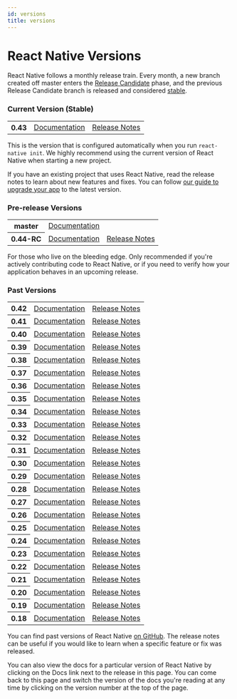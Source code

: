 ```yaml
---
id: versions
title: versions
---
```

<h1>React Native Versions</h1><p>React Native follows a monthly release train. Every month, a new branch created off master enters the <a href="versions.html#rc">Release Candidate</a> phase, and the previous Release Candidate branch is released and considered <a href="versions.html#latest">stable</a>.</p><a name="latest"></a><h3>Current Version (Stable)</h3><table class="versions"><tbody><tr><th>0.43</th><td><a href="/react-native">Documentation</a></td><td><a href="https://github.com/facebook/react-native/releases/tag/v0.43.0">Release Notes</a></td></tr></tbody></table><p>This is the version that is configured automatically when you run <code>react-native init</code>. We highly recommend using the current version of React Native when starting a new project.</p><p>If you have an existing project that uses React Native, read the release notes to learn about new features and fixes. You can follow <a href="/react-native/docs/upgrading.html">our guide to upgrade your app</a> to the latest version.</p><a name="rc"></a><h3>Pre-release Versions</h3><table class="versions"><tbody><tr><th>master</th><td><a href="/react-native/releases/next">Documentation</a></td><td></td></tr><tr><th>0.44-RC</th><td><a href="/react-native/releases/0.44">Documentation</a></td><td><a href="https://github.com/facebook/react-native/releases/tag/v0.44.0-rc.0">Release Notes</a></td></tr></tbody></table><p>For those who live on the bleeding edge. Only recommended if you're actively contributing code to React Native, or if you need to verify how your application behaves in an upcoming release.</p><a name="archive"></a><h3>Past Versions</h3><table class="versions"><tbody><tr><th>0.42</th><td><a href="/react-native/releases/0.42">Documentation</a></td><td><a href="https://github.com/facebook/react-native/releases/tag/v0.42.0">Release Notes</a></td></tr><tr><th>0.41</th><td><a href="/react-native/releases/0.41">Documentation</a></td><td><a href="https://github.com/facebook/react-native/releases/tag/v0.41.0">Release Notes</a></td></tr><tr><th>0.40</th><td><a href="/react-native/releases/0.40">Documentation</a></td><td><a href="https://github.com/facebook/react-native/releases/tag/v0.40.0">Release Notes</a></td></tr><tr><th>0.39</th><td><a href="/react-native/releases/0.39">Documentation</a></td><td><a href="https://github.com/facebook/react-native/releases/tag/v0.39.0">Release Notes</a></td></tr><tr><th>0.38</th><td><a href="/react-native/releases/0.38">Documentation</a></td><td><a href="https://github.com/facebook/react-native/releases/tag/v0.38.0">Release Notes</a></td></tr><tr><th>0.37</th><td><a href="/react-native/releases/0.37">Documentation</a></td><td><a href="https://github.com/facebook/react-native/releases/tag/v0.37.0">Release Notes</a></td></tr><tr><th>0.36</th><td><a href="/react-native/releases/0.36">Documentation</a></td><td><a href="https://github.com/facebook/react-native/releases/tag/v0.36.0">Release Notes</a></td></tr><tr><th>0.35</th><td><a href="/react-native/releases/0.35">Documentation</a></td><td><a href="https://github.com/facebook/react-native/releases/tag/v0.35.0">Release Notes</a></td></tr><tr><th>0.34</th><td><a href="/react-native/releases/0.34">Documentation</a></td><td><a href="https://github.com/facebook/react-native/releases/tag/v0.34.0">Release Notes</a></td></tr><tr><th>0.33</th><td><a href="/react-native/releases/0.33">Documentation</a></td><td><a href="https://github.com/facebook/react-native/releases/tag/v0.33.0">Release Notes</a></td></tr><tr><th>0.32</th><td><a href="/react-native/releases/0.32">Documentation</a></td><td><a href="https://github.com/facebook/react-native/releases/tag/v0.32.0">Release Notes</a></td></tr><tr><th>0.31</th><td><a href="/react-native/releases/0.31">Documentation</a></td><td><a href="https://github.com/facebook/react-native/releases/tag/v0.31.0">Release Notes</a></td></tr><tr><th>0.30</th><td><a href="/react-native/releases/0.30">Documentation</a></td><td><a href="https://github.com/facebook/react-native/releases/tag/v0.30.0">Release Notes</a></td></tr><tr><th>0.29</th><td><a href="/react-native/releases/0.29">Documentation</a></td><td><a href="https://github.com/facebook/react-native/releases/tag/v0.29.0">Release Notes</a></td></tr><tr><th>0.28</th><td><a href="/react-native/releases/0.28">Documentation</a></td><td><a href="https://github.com/facebook/react-native/releases/tag/v0.28.0">Release Notes</a></td></tr><tr><th>0.27</th><td><a href="/react-native/releases/0.27">Documentation</a></td><td><a href="https://github.com/facebook/react-native/releases/tag/v0.27.0">Release Notes</a></td></tr><tr><th>0.26</th><td><a href="/react-native/releases/0.26">Documentation</a></td><td><a href="https://github.com/facebook/react-native/releases/tag/v0.26.0">Release Notes</a></td></tr><tr><th>0.25</th><td><a href="/react-native/releases/0.25">Documentation</a></td><td><a href="https://github.com/facebook/react-native/releases/tag/v0.25.0">Release Notes</a></td></tr><tr><th>0.24</th><td><a href="/react-native/releases/0.24">Documentation</a></td><td><a href="https://github.com/facebook/react-native/releases/tag/v0.24.0">Release Notes</a></td></tr><tr><th>0.23</th><td><a href="/react-native/releases/0.23">Documentation</a></td><td><a href="https://github.com/facebook/react-native/releases/tag/v0.23.0">Release Notes</a></td></tr><tr><th>0.22</th><td><a href="/react-native/releases/0.22">Documentation</a></td><td><a href="https://github.com/facebook/react-native/releases/tag/v0.22.0">Release Notes</a></td></tr><tr><th>0.21</th><td><a href="/react-native/releases/0.21">Documentation</a></td><td><a href="https://github.com/facebook/react-native/releases/tag/v0.21.0">Release Notes</a></td></tr><tr><th>0.20</th><td><a href="/react-native/releases/0.20">Documentation</a></td><td><a href="https://github.com/facebook/react-native/releases/tag/v0.20.0">Release Notes</a></td></tr><tr><th>0.19</th><td><a href="/react-native/releases/0.19">Documentation</a></td><td><a href="https://github.com/facebook/react-native/releases/tag/v0.19.0">Release Notes</a></td></tr><tr><th>0.18</th><td><a href="/react-native/releases/0.18">Documentation</a></td><td><a href="https://github.com/facebook/react-native/releases/tag/v0.18.0">Release Notes</a></td></tr></tbody></table><p>You can find past versions of React Native <a href="https://github.com/facebook/react-native/releases">on GitHub</a>. The release notes can be useful if you would like to learn when a specific feature or fix was released.</p><p>You can also view the docs for a particular version of React Native by clicking on the Docs link next to the release in this page. You can come back to this page and switch the version of the docs you're reading at any time by clicking on the version number at the top of the page.</p>